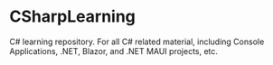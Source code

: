 # CSharpLearning
 C# learning repository. For all C# related material, including Console Applications, .NET, Blazor, and .NET MAUI projects, etc. 
